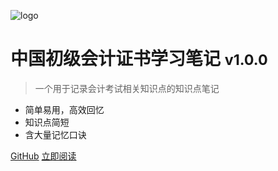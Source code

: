 ![logo](https://avatar.vercel.sh/vercel.svg?text=VC)

# 中国初级会计证书学习笔记 <small>v1.0.0</small>

> 一个用于记录会计考试相关知识点的知识点笔记

- 简单易用，高效回忆
- 知识点简短
- 含大量记忆口诀

[GitHub](https://github.com/docsifyjs/docsify/)
[立即阅读](#初级会计笔记)
